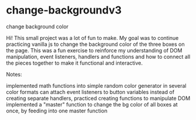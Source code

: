 # change-backgroundv3
change background color

Hi!
This small project was a lot of fun to make. My goal was to continue practicing vanilla js to change the background color of the three boxes on the page. This was a fun exercise to reinforce my understanding of DOM manipulation, event listeners,  handlers and functions and how to connect all the pieces together to make it functional and interactive.

Notes: 

implemented math functions into simple random color generator in several color formats
can attach event listeners to button variables instead of creating separate handlers, practiced creating functions to manipulate DOM
implemented a "master" function to change the bg color of all boxes at once, by feeding into one master function
